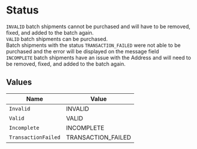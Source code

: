# Status

`INVALID` batch shipments cannot be purchased and will have to be removed, fixed, and added to the batch again.<br>
`VALID` batch shipments can be purchased. <br>
Batch shipments with the status `TRANSACTION_FAILED` were not able to be purchased and the error will be displayed on the message field<br> 
`INCOMPLETE` batch shipments have an issue with the Address and will need to be removed, fixed, and added to the batch again.


## Values

| Name                | Value               |
| ------------------- | ------------------- |
| `Invalid`           | INVALID             |
| `Valid`             | VALID               |
| `Incomplete`        | INCOMPLETE          |
| `TransactionFailed` | TRANSACTION_FAILED  |